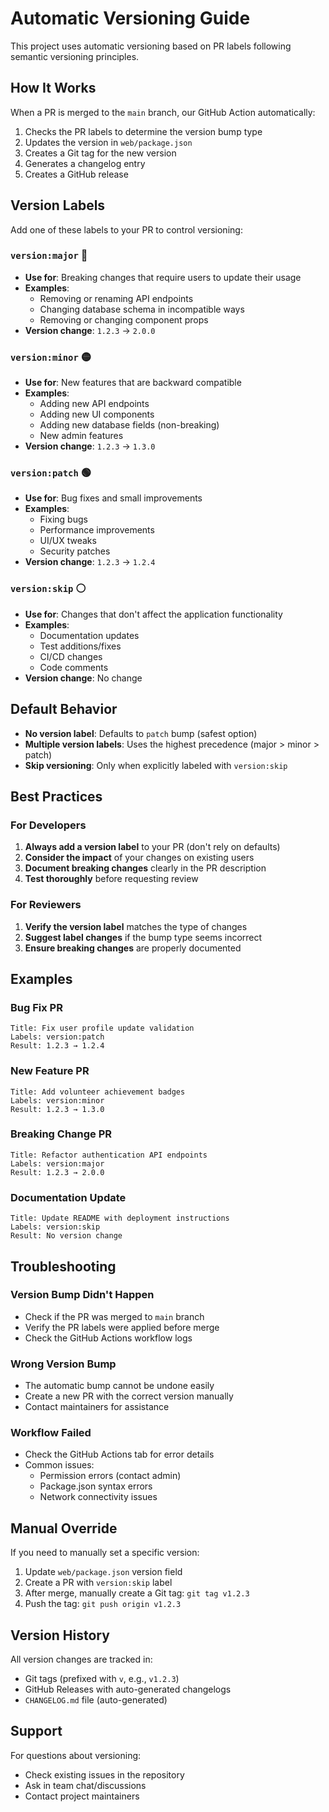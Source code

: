 # Automatic Versioning Guide

This project uses automatic versioning based on PR labels following semantic versioning principles.

## How It Works

When a PR is merged to the `main` branch, our GitHub Action automatically:
1. Checks the PR labels to determine the version bump type
2. Updates the version in `web/package.json`
3. Creates a Git tag for the new version
4. Generates a changelog entry
5. Creates a GitHub release

## Version Labels

Add one of these labels to your PR to control versioning:

### `version:major` 🔴
- **Use for**: Breaking changes that require users to update their usage
- **Examples**: 
  - Removing or renaming API endpoints
  - Changing database schema in incompatible ways
  - Removing or changing component props
- **Version change**: `1.2.3` → `2.0.0`

### `version:minor` 🟡  
- **Use for**: New features that are backward compatible
- **Examples**:
  - Adding new API endpoints
  - Adding new UI components
  - Adding new database fields (non-breaking)
  - New admin features
- **Version change**: `1.2.3` → `1.3.0`

### `version:patch` 🟢
- **Use for**: Bug fixes and small improvements
- **Examples**:
  - Fixing bugs
  - Performance improvements
  - UI/UX tweaks
  - Security patches
- **Version change**: `1.2.3` → `1.2.4`

### `version:skip` ⚪
- **Use for**: Changes that don't affect the application functionality
- **Examples**:
  - Documentation updates
  - Test additions/fixes
  - CI/CD changes
  - Code comments
- **Version change**: No change

## Default Behavior

- **No version label**: Defaults to `patch` bump (safest option)
- **Multiple version labels**: Uses the highest precedence (major > minor > patch)
- **Skip versioning**: Only when explicitly labeled with `version:skip`

## Best Practices

### For Developers
1. **Always add a version label** to your PR (don't rely on defaults)
2. **Consider the impact** of your changes on existing users
3. **Document breaking changes** clearly in the PR description
4. **Test thoroughly** before requesting review

### For Reviewers
1. **Verify the version label** matches the type of changes
2. **Suggest label changes** if the bump type seems incorrect
3. **Ensure breaking changes** are properly documented

## Examples

### Bug Fix PR
```
Title: Fix user profile update validation
Labels: version:patch
Result: 1.2.3 → 1.2.4
```

### New Feature PR
```
Title: Add volunteer achievement badges
Labels: version:minor
Result: 1.2.3 → 1.3.0
```

### Breaking Change PR
```
Title: Refactor authentication API endpoints
Labels: version:major
Result: 1.2.3 → 2.0.0
```

### Documentation Update
```
Title: Update README with deployment instructions
Labels: version:skip
Result: No version change
```

## Troubleshooting

### Version Bump Didn't Happen
- Check if the PR was merged to `main` branch
- Verify the PR labels were applied before merge
- Check the GitHub Actions workflow logs

### Wrong Version Bump
- The automatic bump cannot be undone easily
- Create a new PR with the correct version manually
- Contact maintainers for assistance

### Workflow Failed
- Check the GitHub Actions tab for error details
- Common issues:
  - Permission errors (contact admin)
  - Package.json syntax errors
  - Network connectivity issues

## Manual Override

If you need to manually set a specific version:
1. Update `web/package.json` version field
2. Create a PR with `version:skip` label
3. After merge, manually create a Git tag: `git tag v1.2.3`
4. Push the tag: `git push origin v1.2.3`

## Version History

All version changes are tracked in:
- Git tags (prefixed with `v`, e.g., `v1.2.3`)
- GitHub Releases with auto-generated changelogs
- `CHANGELOG.md` file (auto-generated)

## Support

For questions about versioning:
- Check existing issues in the repository
- Ask in team chat/discussions
- Contact project maintainers